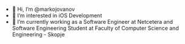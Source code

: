 - 👋 Hi, I’m @markojovanov
- 👀 I’m interested in iOS Development 
- 🌱 I’m currently working as a Software Engineer at Netcetera and Software Engineering Student at Faculty of Computer Science and Engineering - Skopje
